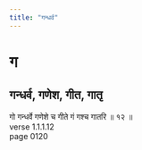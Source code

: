 ```yaml
---
title: "गन्धर्व"
---
```


# ग
## गन्धर्व, गणेश, गीत, गातृ
गो गन्धर्वे गणेशे च गीते गं गश्च गातरि ॥ १२ ॥<BR>verse 1.1.1.12<BR>page 0120

